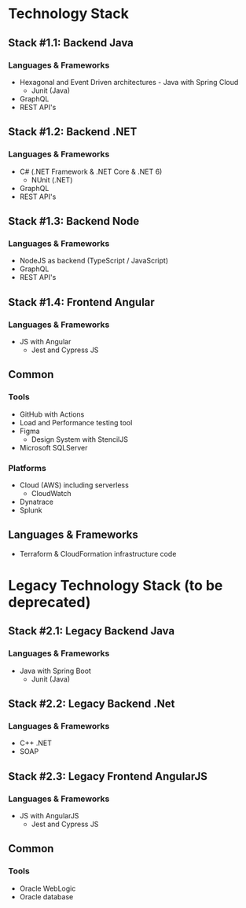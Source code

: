 # Technology Stack

## Stack #1.1: Backend Java

### Languages & Frameworks

- Hexagonal and Event Driven architectures - Java with Spring Cloud
    - Junit (Java)
- GraphQL
- REST API's

## Stack #1.2: Backend .NET

### Languages & Frameworks

- C# (.NET Framework & .NET Core & .NET 6)
    - NUnit (.NET)
- GraphQL
- REST API's

## Stack #1.3: Backend Node

### Languages & Frameworks

- NodeJS as backend (TypeScript / JavaScript)
- GraphQL
- REST API's

## Stack #1.4: Frontend Angular

### Languages & Frameworks

- JS with Angular
    - Jest and Cypress JS

## Common

### Tools

- GitHub with Actions
- Load and Performance testing tool
- Figma
    - Design System with StencilJS
- Microsoft SQLServer

### Platforms

- Cloud (AWS) including serverless
    - CloudWatch
- Dynatrace
- Splunk

## Languages & Frameworks

- Terraform & CloudFormation infrastructure code

# Legacy Technology Stack (to be deprecated)

## Stack #2.1: Legacy Backend Java

### Languages & Frameworks

- Java with Spring Boot
    - Junit (Java)

## Stack #2.2: Legacy Backend .Net

### Languages & Frameworks

- C++ .NET
- SOAP

## Stack #2.3: Legacy Frontend AngularJS

### Languages & Frameworks

- JS with AngularJS
    - Jest and Cypress JS

## Common

### Tools

- Oracle WebLogic
- Oracle database
